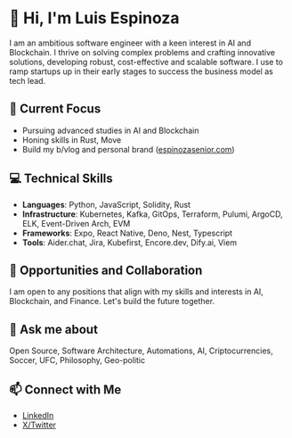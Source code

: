 # 👋 Hi, I'm Luis Espinoza

I am an ambitious software engineer with a keen interest in AI and Blockchain.
I thrive on solving complex problems and crafting innovative solutions, developing robust, cost-effective and scalable software.
I use to ramp startups up in their early stages to success the business model as tech lead.

## 🌱 Current Focus
- Pursuing advanced studies in AI and Blockchain
- Honing skills in Rust, Move
- Build my b/vlog and personal brand ([espinozasenior.com](https://espinozasenior.com))

## 💻 Technical Skills
- **Languages**: Python, JavaScript, Solidity, Rust
- **Infrastructure**: Kubernetes, Kafka, GitOps, Terraform, Pulumi, ArgoCD, ELK, Event-Driven Arch, EVM 
- **Frameworks**: Expo, React Native, Deno, Nest, Typescript
- **Tools**: Aider.chat, Jira, Kubefirst, Encore.dev, Dify.ai, Viem

## 💼 Opportunities and Collaboration
I am open to any positions that align with my skills and interests in AI, Blockchain, and Finance. Let's build the future together.

## 💬 Ask me about
Open Source, Software Architecture, Automations, AI, Criptocurrencies, Soccer, UFC, Philosophy, Geo-politic

## 📫 Connect with Me
- [LinkedIn](https://www.linkedin.com/in/luisjespinoza/)
- [X/Twitter](https://x.com/nozasenior)
